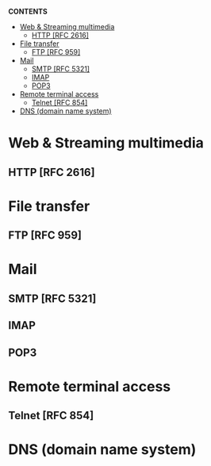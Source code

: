 **CONTENTS**
- [Web & Streaming multimedia](#web--streaming-multimedia)
  - [HTTP [RFC 2616]](#http-rfc-2616)
- [File transfer](#file-transfer)
  - [FTP [RFC 959]](#ftp-rfc-959)
- [Mail](#mail)
  - [SMTP [RFC 5321]](#smtp-rfc-5321)
  - [IMAP](#imap)
  - [POP3](#pop3)
- [Remote terminal access](#remote-terminal-access)
  - [Telnet [RFC 854]](#telnet-rfc-854)
- [DNS (domain name system)](#dns-domain-name-system)

# Web & Streaming multimedia
## HTTP [RFC 2616]
# File transfer
## FTP [RFC 959]
# Mail
## SMTP [RFC 5321]
## IMAP
## POP3
# Remote terminal access
## Telnet [RFC 854]
## 
# DNS (domain name system)

